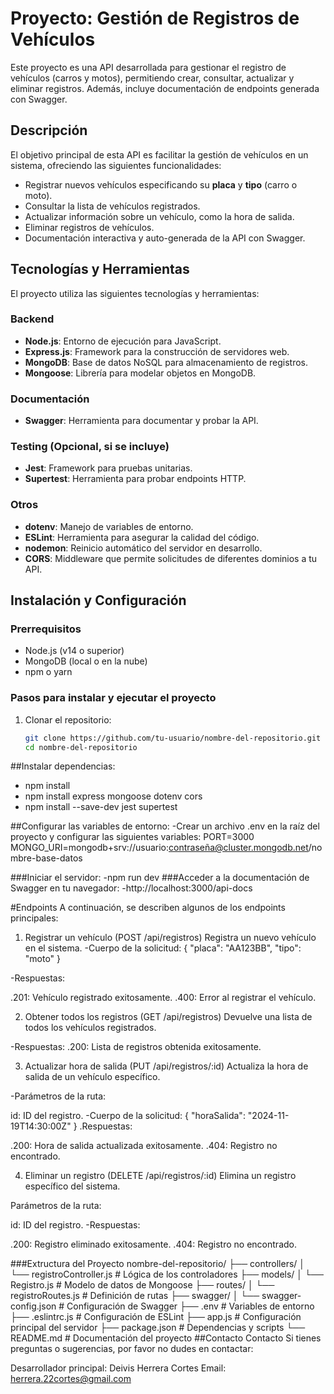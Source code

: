 # Proyecto: Gestión de Registros de Vehículos

Este proyecto es una API desarrollada para gestionar el registro de vehículos (carros y motos), permitiendo crear, consultar, actualizar y eliminar registros. Además, incluye documentación de endpoints generada con Swagger.

## Descripción

El objetivo principal de esta API es facilitar la gestión de vehículos en un sistema, ofreciendo las siguientes funcionalidades:

- Registrar nuevos vehículos especificando su **placa** y **tipo** (carro o moto).
- Consultar la lista de vehículos registrados.
- Actualizar información sobre un vehículo, como la hora de salida.
- Eliminar registros de vehículos.
- Documentación interactiva y auto-generada de la API con Swagger.

## Tecnologías y Herramientas

El proyecto utiliza las siguientes tecnologías y herramientas:

### Backend
- **Node.js**: Entorno de ejecución para JavaScript.
- **Express.js**: Framework para la construcción de servidores web.
- **MongoDB**: Base de datos NoSQL para almacenamiento de registros.
- **Mongoose**: Librería para modelar objetos en MongoDB.
  
### Documentación
- **Swagger**: Herramienta para documentar y probar la API.

### Testing (Opcional, si se incluye)
- **Jest**: Framework para pruebas unitarias.
- **Supertest**: Herramienta para probar endpoints HTTP.

### Otros
- **dotenv**: Manejo de variables de entorno.
- **ESLint**: Herramienta para asegurar la calidad del código.
- **nodemon**: Reinicio automático del servidor en desarrollo.
- **CORS**: Middleware que permite solicitudes de diferentes dominios a tu API.

## Instalación y Configuración

### Prerrequisitos

- Node.js (v14 o superior)
- MongoDB (local o en la nube)
- npm o yarn

### Pasos para instalar y ejecutar el proyecto

1. Clonar el repositorio:

   ```bash
   git clone https://github.com/tu-usuario/nombre-del-repositorio.git
   cd nombre-del-repositorio

##Instalar dependencias:
- npm install
- npm install express mongoose dotenv cors
- npm install --save-dev jest supertest
  
##Configurar las variables de entorno:
-Crear un archivo .env en la raíz del proyecto y configurar las siguientes variables:
PORT=3000
MONGO_URI=mongodb+srv://usuario:contraseña@cluster.mongodb.net/nombre-base-datos

###Iniciar el servidor:
-npm run dev
###Acceder a la documentación de Swagger en tu navegador:
-http://localhost:3000/api-docs

#Endpoints
A continuación, se describen algunos de los endpoints principales:
1. Registrar un vehículo (POST /api/registros)
Registra un nuevo vehículo en el sistema.
-Cuerpo de la solicitud:
{
  "placa": "AA123BB",
  "tipo": "moto"
}

-Respuestas:

.201: Vehículo registrado exitosamente.
.400: Error al registrar el vehículo.

2. Obtener todos los registros (GET /api/registros)
Devuelve una lista de todos los vehículos registrados.

-Respuestas:
.200: Lista de registros obtenida exitosamente.

3. Actualizar hora de salida (PUT /api/registros/:id)
Actualiza la hora de salida de un vehículo específico.

-Parámetros de la ruta:

id: ID del registro.
-Cuerpo de la solicitud:
{
  "horaSalida": "2024-11-19T14:30:00Z"
}
.Respuestas:

.200: Hora de salida actualizada exitosamente.
.404: Registro no encontrado.

4. Eliminar un registro (DELETE /api/registros/:id)
   Elimina un registro específico del sistema.

Parámetros de la ruta:

id: ID del registro.
-Respuestas:

.200: Registro eliminado exitosamente.
.404: Registro no encontrado.

###Extructura del Proyecto
nombre-del-repositorio/
├── controllers/
│   └── registroController.js   # Lógica de los controladores
├── models/
│   └── Registro.js             # Modelo de datos de Mongoose
├── routes/
│   └── registroRoutes.js       # Definición de rutas
├── swagger/
│   └── swagger-config.json     # Configuración de Swagger
├── .env                        # Variables de entorno
├── .eslintrc.js                # Configuración de ESLint
├── app.js                      # Configuración principal del servidor
├── package.json                # Dependencias y scripts
└── README.md                   # Documentación del proyecto
##Contacto
Contacto
Si tienes preguntas o sugerencias, por favor no dudes en contactar:

Desarrollador principal: Deivis Herrera Cortes
Email: herrera.22cortes@gmail.com
